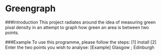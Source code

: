 Greengraph
=============================================

###Introduction
This project radiates around the idea of measuring green pixal density in an attempt to graph how green an area is between two points. 


###Example
To use this programme, please follow the steps:
	[1] Install
	[2] Enter the two points you wish to analyse:
		[Example] Glasgow ; Edinburgh 